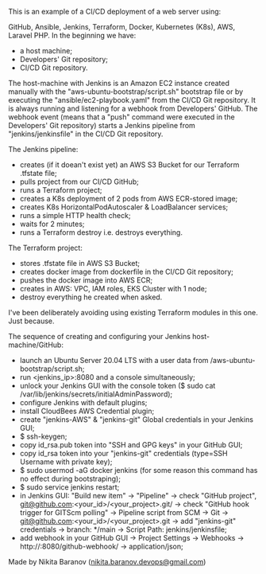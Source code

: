 This is an example of a CI/CD deployment of a web server using:

GitHub, Ansible, Jenkins, Terraform, Docker, Kubernetes (K8s), AWS, Laravel PHP.
In the beginning we have:
- a host machine;
- Developers' Git repository;
- CI/CD Git repository.

The host-machine with Jenkins is an Amazon EC2 instance created manually with the "aws-ubuntu-bootstrap/script.sh" bootstrap file or by executing the "ansible/ec2-playbook.yaml" from the CI/CD Git repository. It is always running and listening for a webhook from Developers' GitHub. The webhook event (means that a "push" command were executed in the Developers' Git repository) starts a Jenkins pipeline from "jenkins/jenkinsfile" in the CI/CD Git repository.

The Jenkins pipeline:
- creates (if it doean't exist yet) an AWS S3 Bucket for our Terraform .tfstate file;
- pulls project from our CI/CD GitHub;
- runs a Terraform project;
- creates a K8s deployment of 2 pods from AWS ECR-stored image;
- creates K8s HorizontalPodAutoscaler & LoadBalancer services;
- runs a simple HTTP health check;
- waits for 2 minutes;
- runs a Terraform destroy i.e. destroys everything.

The Terraform project:
- stores .tfstate file in AWS S3 Bucket;
- creates docker image from dockerfile in the CI/CD  Git repository;
- pushes the docker image into AWS ECR;
- creates in AWS: VPC, IAM roles, EKS Cluster with 1 node;
- destroy everything he created when asked.

I've been deliberately avoiding using existing Terraform modules in this one. Just because.

The sequence of creating and configuring your Jenkins host-machine/GitHub:
- launch an Ubuntu Server 20.04 LTS with a user data from /aws-ubuntu-bootstrap/script.sh;
- run <jenkins_ip>:8080 and a console simultaneously;
- unlock your Jenkins GUI with the console token ($ sudo cat /var/lib/jenkins/secrets/initialAdminPassword);
- configure Jenkins with default plugins;
- install CloudBees AWS Credential plugin;
- create "jenkins-AWS" & "jenkins-git" Global credentials in your Jenkins GUI;
- $ ssh-keygen;
- copy id_rsa.pub token into "SSH and GPG keys" in your GitHub GUI;
- copy id_rsa token into your "jenkins-git" credentials (type=SSH Username with private key);
- $ sudo usermod -aG docker jenkins (for some reason this command has no effect during bootstraping);
- $ sudo service jenkins restart;
- in Jenkins GUI: "Build new item" -> "Pipeline" -> check "GitHub project", git@github.com:<your_id>/<your_project>.git/ -> check "GitHub hook trigger for GITScm polling" -> Pipeline script from SCM -> Git -> git@github.com:<your_id>/<your_project>.git -> add "jenkins-git" credentials -> branch: */main -> Script Path: jenkins/jenkinsfile;
- add webhook in your GitHub GUI -> Project Settings -> Webhooks -> http://<ip>:8080/github-webhook/ -> application/json;

Made by Nikita Baranov (nikita.baranov.devops@gmail.com)
